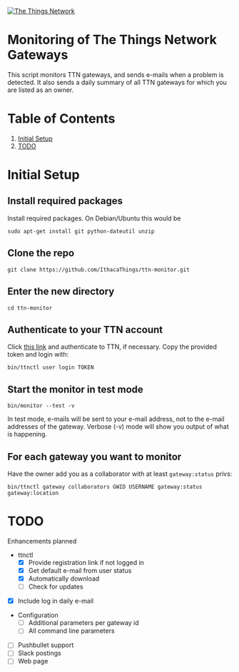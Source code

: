 [appurl]: http://www.thethingsnetwork.org/
[![The Things Network](https://ttnstaticfile.blob.core.windows.net/static/ttn/media/logo/TheThingsRond.png)][appurl]

# Monitoring of The Things Network Gateways

This script monitors TTN gateways, and sends e-mails when a problem is
detected. It also sends a daily summary of all TTN gateways for which
you are listed as an owner.

# Table of Contents
1. [Initial Setup](#initial-setup)
1. [TODO](#todo)

# Initial Setup

## Install required packages

Install required packages.  On Debian/Ubuntu this would be

```
sudo apt-get install git python-dateutil unzip
```

## Clone the repo

```
git clone https://github.com/IthacaThings/ttn-monitor.git
```

## Enter the new directory

```
cd ttn-monitor
```

## Authenticate to your TTN account

Click
[this link]("https://account.thethingsnetwork.org/users/authorize?client_id=ttnctl&redirect_uri=/oauth/callback/ttnctl&response_type=code") and
authenticate to TTN, if necessary. Copy the provided token and
login with:

```
bin/ttnctl user login TOKEN
```

## Start the monitor in test mode

```
bin/monitor --test -v
```

In test mode, e-mails will be sent to your e-mail address, not to the
e-mail addresses of the gateway. Verbose (-v) mode will show you
output of what is happening.

## For each gateway you want to monitor

Have the owner add you as a collaborator with at least
`gateway:status` privs:

```
bin/ttnctl gateway collaborators GWID USERNAME gateway:status gateway:location
```

# TODO

Enhancements planned

+ ttnctl
   + [x] Provide registration link if not logged in
   + [x] Get default e-mail from user status
   + [x] Automatically download
   + [ ] Check for updates
+ [x] Include log in daily e-mail
+ Configuration
   + [ ] Additional parameters per gateway id
   + [ ] All command line parameters
+ [ ] Pushbullet support
+ [ ] Slack postings
+ [ ] Web page
